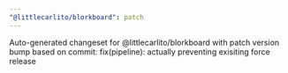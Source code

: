 ```yaml
---
"@littlecarlito/blorkboard": patch
---
```


Auto-generated changeset for @littlecarlito/blorkboard with patch version bump based on commit: fix(pipeline): actually preventing exisiting force release

